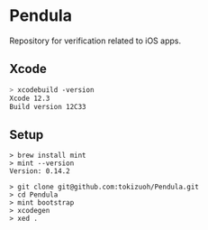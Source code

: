 # Pendula
Repository for verification related to iOS apps.
  
## Xcode
  
```bash
> xcodebuild -version
Xcode 12.3
Build version 12C33
```
  
## Setup
  
```
> brew install mint
> mint --version
Version: 0.14.2
```
  
```
> git clone git@github.com:tokizuoh/Pendula.git
> cd Pendula
> mint bootstrap  
> xcodegen
> xed .
```
  